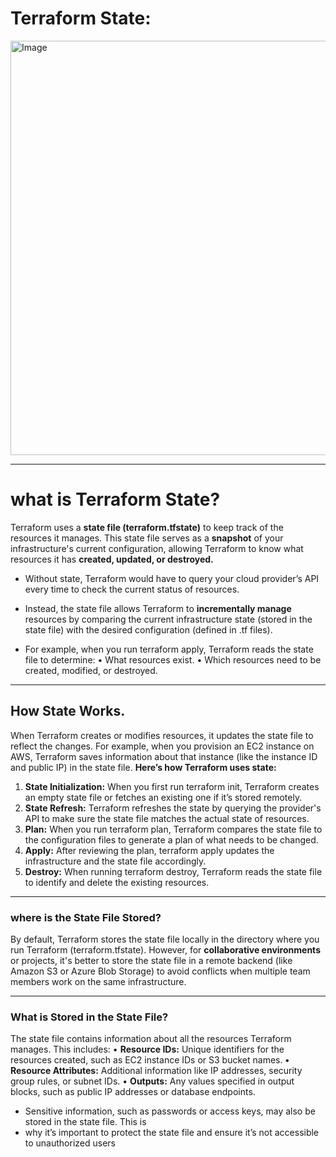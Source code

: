 # Terraform State:
<img width="1408" height="663" alt="Image" src="https://github.com/user-attachments/assets/9730bd48-bcb6-417e-bf55-e6cc8d0c7448" />

---
# what is Terraform State?
Terraform uses a **state file (terraform.tfstate)** to keep track of the resources it manages. This state file serves as a **snapshot** of your infrastructure's current configuration, allowing Terraform to know what  resources it has **created, updated, or destroyed.**

- Without state, Terraform would have to query your cloud provider’s API every time to check the 
current status of resources.
- Instead, the state file allows Terraform to **incrementally manage**  resources by comparing the current infrastructure state (stored in the state file) with the desired  configuration (defined in .tf files).

- For example, when you run terraform apply, Terraform reads the state file to determine:
      • What resources exist.
      • Which resources need to be created, modified, or destroyed.

---
## How State Works.
When Terraform creates or modifies resources, it updates the state file to reflect the changes. For 
example, when you provision an EC2 instance on AWS, Terraform saves information about that 
instance (like the instance ID and public IP) in the state file.
**Here’s how Terraform uses state:**
1. **State Initialization:** When you first run terraform init, Terraform creates an empty state file 
or fetches an existing one if it’s stored remotely.
2. **State Refresh:** Terraform refreshes the state by querying the provider's API to make sure the 
state file matches the actual state of resources.
3. **Plan:** When you run terraform plan, Terraform compares the state file to the configuration 
files to generate a plan of what needs to be changed.
4. **Apply:** After reviewing the plan, terraform apply updates the infrastructure and the state file 
accordingly.
5. **Destroy:** When running terraform destroy, Terraform reads the state file to identify and 
delete the existing resources.

---
### where is the State File Stored?
By default, Terraform stores the state file locally in the directory where you run Terraform 
(terraform.tfstate). However, for **collaborative environments** or projects, it's better to store the state file in a remote backend (like Amazon S3 or Azure Blob Storage) to avoid conflicts when multiple team members work on the same infrastructure.

---
### What is Stored in the State File?
The state file contains information about all the resources Terraform manages. This includes:
 • **Resource IDs:** Unique identifiers for the resources created, such as EC2 instance IDs or S3 
bucket names.
 **• Resource Attributes:** Additional information like IP addresses, security group rules, or subnet 
IDs.
 • **Outputs:** Any values specified in output blocks, such as public IP addresses or database 
endpoints.

- Sensitive information, such as passwords or access keys, may also be stored in the state file. This is 
- why it’s important to protect the state file and ensure it’s not accessible to unauthorized users
